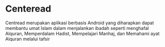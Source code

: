 # Centeread
Centread merupakan aplikasi berbasis Android yang diharapkan dapat membantu umat Islam dalam menjalankan ibadah seperti menghafal Alquran, Memperdalam Hadist, Mempelajari Manhaj, dan Memahami ayat Alquran melalui tafsir
